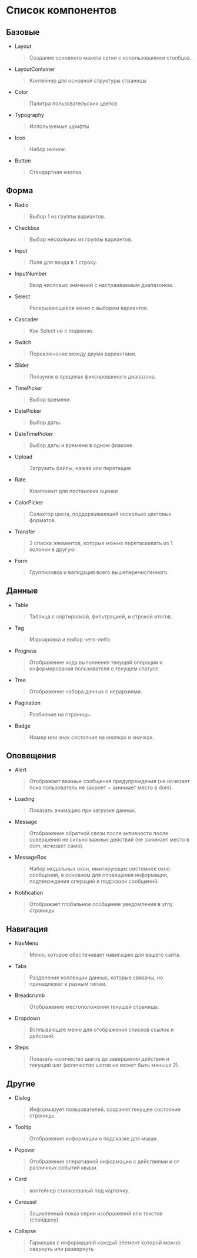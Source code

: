 # Список компонентов

## Базовые

* Layout
    > Создание основного макета сетки с использованием столбцов.
* LayoutContainer
    > Контейнер для основной структуры страницы
* Color
    > Палитра пользовательских цветов
* Typography
    > Используемые шрифты
* Icon
    > Набор иконок.
* Button
    > Стандартная кнопка.

## Форма

* Radio
    > Выбор 1 из группы вариантов.
* Checkbox
    > Выбор нескольких из группы вариантов.
* Input
    > Поле для ввода в 1 строку.
* InputNumber
    > Ввод числовых значений с настраиваемым диапазоном.
* Select
    > Раскрывающееся меню с выбором вариантов.
* Cascader
    > Как Select но с подменю.
* Switch
    > Переключение между двумя вариантами.
* Slider
    > Ползунок в пределах фиксированного диапазона.
* TimePicker
    > Выбор времени.
* DatePicker
    > Выбор даты.
* DateTimePicker
    > Выбор даты и времени в одном флаконе.
* Upload
    > Загрузить файлы, нажав или перетащив
* Rate
    > Компонент для постановки оценки
* ColorPicker
    > Селектор цвета, поддерживающий несколько цветовых форматов.
* Transfer
    > 2 списка элементов, которые можно перетаскивать из 1 колонки в другую
* Form
    > Группировка и валидация всего вышеперечисленного.

## Данные

* Table
    > Таблица с сортировкой, фильтрацией, и строкой итогов.
* Tag
    > Маркировка и выбор чего-либо.
* Progress
    > Отображение хода выполнения текущей операции и информирования пользователя о текущем статусе.
* Tree
    > Отображение набора данных с иерархиями.
* Pagination
    > Разбиение на страницы.
* Badge
    > Номер или знак состояния на кнопках и значках.

## Оповещения

* Alert
    > Отображает важные сообщения предупреждения (не исчезает пока пользователь не закроет + занимает место в dom).
* Loading
    > Показать анимацию при загрузке данных.
* Message
    > Отображение обратной связи после активности после совершения не сильно важных действий (не занимает место в dom, исчезает само).
* MessageBox
    > Набор модальных окон, имитирующих системное окно сообщений, в основном для оповещения информации, подтверждения операций и подсказок сообщений.
* Notification
    > Отображает глобальное сообщение уведомления в углу страницы.

## Навигация

* NavMenu
    > Меню, которое обеспечивает навигацию для вашего сайта.
* Tabs
    > Разделение коллекции данных, которые связаны, но принадлежат к разным типам.
* Breadcrumb
    > Отображение местоположения текущей страницы.
* Dropdown
    > Всплывающее меню для отображения списков ссылок и действий.
* Steps
    > Показать количество шагов до завершения действия и текущий шаг (количество шагов не может быть меньше 2).

## Другие

* Dialog
    > Информирует пользователей, сохраняя текущее состояние страницы.
* Tooltip
    > Отображение информации о подсказке для мыши.
* Popover
    > Отображение оперативной информации с действиями и от различных событий мыши.
* Card
    > контейнер стилизованый под карточку.
* Carousel
    > Зацикленный показ серии изображений или текстов (слайдшоу)
* Collapse
    > Гармошка с информацией каждый элемент которой можно свернуть или развернуть